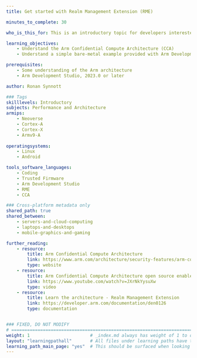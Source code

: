 ```yaml
---
title: Get started with Realm Management Extension (RME)

minutes_to_complete: 30

who_is_this_for: This is an introductory topic for developers interested in learning the concepts of Realm Management Extension and the Arm Confidential Compute Architecture (CCA).

learning_objectives: 
    - Understand the Arm Confidential Compute Architecture (CCA)
    - Understand a simple bare-metal example provided with Arm Development Studio

prerequisites:
    - Some understanding of the Arm architecture
    - Arm Development Studio, 2023.0 or later

author: Ronan Synnott

### Tags
skilllevels: Introductory
subjects: Performance and Architecture
armips:
    - Neoverse
    - Cortex-A
    - Cortex-X
    - Armv9-A
    
operatingsystems:
    - Linux
    - Android

tools_software_languages:
    - Coding
    - Trusted Firmware
    - Arm Development Studio
    - RME
    - CCA

### Cross-platform metadata only
shared_path: true
shared_between:
    - servers-and-cloud-computing
    - laptops-and-desktops
    - mobile-graphics-and-gaming

further_reading:
    - resource:
        title: Arm Confidential Compute Architecture
        link: https://www.arm.com/architecture/security-features/arm-confidential-compute-architecture
        type: website
    - resource:
        title: Arm Confidential Compute Architecture open source enablement
        link: https://www.youtube.com/watch?v=JXrNkYysuXw
        type: video
    - resource:
        title: Learn the architecture - Realm Management Extension
        link: https://developer.arm.com/documentation/den0126
        type: documentation


### FIXED, DO NOT MODIFY
# ================================================================================
weight: 1                       # _index.md always has weight of 1 to order correctly
layout: "learningpathall"       # All files under learning paths have this same wrapper
learning_path_main_page: "yes"  # This should be surfaced when looking for related content. Only set for _index.md of learning path content.
---
```

